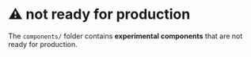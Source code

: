 # ⚠️ not ready for production

The `components/` folder contains **experimental components** that are not ready for production. 